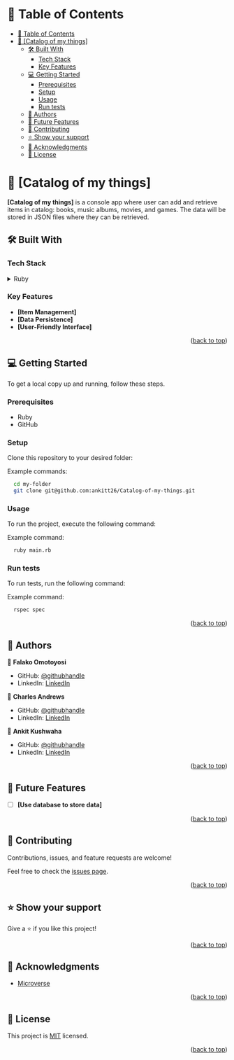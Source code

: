 <a name="readme-top"></a>

<!-- TABLE OF CONTENTS -->

# 📗 Table of Contents

- [📗 Table of Contents](#-table-of-contents)
- [📖 \[Catalog of my things\] ](#-catalog-of-my-things-)
  - [🛠 Built With ](#-built-with-)
    - [Tech Stack ](#tech-stack-)
    - [Key Features ](#key-features-)
  - [💻 Getting Started ](#-getting-started-)
    - [Prerequisites](#prerequisites)
    - [Setup](#setup)
    - [Usage](#usage)
    - [Run tests](#run-tests)
  - [👥 Authors ](#-authors-)
  - [🔭 Future Features ](#-future-features-)
  - [🤝 Contributing ](#-contributing-)
  - [⭐️ Show your support ](#️-show-your-support-)
  - [🙏 Acknowledgments ](#-acknowledgments-)
  - [📝 License ](#-license-)

<!-- PROJECT DESCRIPTION -->

# 📖 [Catalog of my things] <a name="about-project"></a>

**[Catalog of my things]** is a console app where user can add and retrieve items in catalog: books, music albums, movies, and games. The data will be stored in JSON files where they can be retrieved.

## 🛠 Built With <a name="built-with"></a>

### Tech Stack <a name="tech-stack"></a>

<details>
  <summary>Ruby</summary>
  <ul>
    <li><a href="https://www.ruby-lang.org/en/">Ruby Programming Language</a></li>
  </ul>
</details>

<!-- Features -->

### Key Features <a name="key-features"></a>

- **[Item Management]**
- **[Data Persistence]**
- **[User-Friendly Interface]**

<p align="right">(<a href="#readme-top">back to top</a>)</p>

<!-- GETTING STARTED -->

## 💻 Getting Started <a name="getting-started"></a>

To get a local copy up and running, follow these steps.

### Prerequisites

- Ruby
- GitHub

### Setup

Clone this repository to your desired folder:

Example commands:

```sh
  cd my-folder
  git clone git@github.com:ankitt26/Catalog-of-my-things.git
```

### Usage

To run the project, execute the following command:


Example command:

```sh
  ruby main.rb
```

### Run tests

To run tests, run the following command:

Example command:

```sh
  rspec spec
```

<p align="right">(<a href="#readme-top">back to top</a>)</p>

<!-- AUTHORS -->

## 👥 Authors <a name="authors"></a>

👤 **Falako Omotoyosi**

- GitHub: [@githubhandle](https://github.com/toyman640)
- LinkedIn: [LinkedIn](https://www.linkedin.com/in/falako-omotoyosi/)

👤 **Charles Andrews**

- GitHub: [@githubhandle](https://github.com/forLoop94)
- LinkedIn: [LinkedIn](https://www.linkedin.com/in/andrewsCharlesUwem/)

👤 **Ankit Kushwaha**

- GitHub: [@githubhandle](https://github.com/ankitt26)
- LinkedIn: [LinkedIn](https://www.linkedin.com/in/ankit26k/)

<p align="right">(<a href="#readme-top">back to top</a>)</p>

<!-- FUTURE FEATURES -->

## 🔭 Future Features <a name="future-features"></a>

- [ ] **[Use database to store data]**

<p align="right">(<a href="#readme-top">back to top</a>)</p>

<!-- CONTRIBUTING -->

## 🤝 Contributing <a name="contributing"></a>

Contributions, issues, and feature requests are welcome!

Feel free to check the [issues page](https://github.com/ankitt26/Catalog-of-my-things/issues).

<p align="right">(<a href="#readme-top">back to top</a>)</p>

<!-- SUPPORT -->

## ⭐️ Show your support <a name="support"></a>

Give a ⭐️ if you like this project!

<p align="right">(<a href="#readme-top">back to top</a>)</p>

<!-- ACKNOWLEDGEMENTS -->

## 🙏 Acknowledgments <a name="acknowledgements"></a>

- [Microverse](https://www.microverse.org/)

<p align="right">(<a href="#readme-top">back to top</a>)</p>

<!-- LICENSE -->

## 📝 License <a name="license"></a>

This project is [MIT](./LICENSE) licensed.

<p align="right">(<a href="#readme-top">back to top</a>)</p>